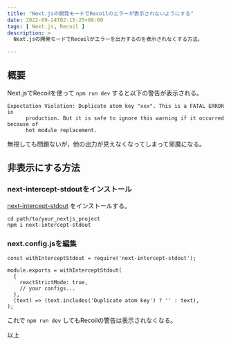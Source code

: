 ```yaml
---
title: "Next.jsの開発モードでRecoilのエラーが表示されないようにする"
date: 2022-09-24T02:15:25+09:00
tags: [ Next.js, Recoil ]
description: >
  Next.jsの開発モードでRecoilがエラーを出力するのを表示されなくする方法。

---
```


## 概要

Next.jsでRecoilを使って `npm run dev` すると以下の警告が表示される。

```
Expectation Violation: Duplicate atom key "xxx". This is a FATAL ERROR in
      production. But it is safe to ignore this warning if it occurred because of
      hot module replacement.
```

無視しても問題ないが，他の出力が見えなくなってしまって邪魔になる。

## 非表示にする方法

### next-intercept-stdoutをインストール
[next-intercept-stdout](https://www.npmjs.com/package/next-intercept-stdout) をインストールする。

```
cd path/to/your_nextjs_project
npm i next-intercept-stdout
```

### next.config.jsを編集


```
const withInterceptStdout = require('next-intercept-stdout');

module.exports = withInterceptStdout(
  {
    reactStrictMode: true,
    // your configs...
  },
  (text) => (text.includes('Duplicate atom key') ? '' : text),
);

```

これで `npm run dev` してもRecoilの警告は表示されなくなる。

以上
